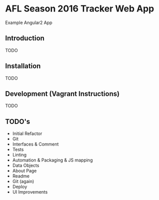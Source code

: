 # AFL Season 2016 Tracker Web App

Example Angular2 App

## Introduction

TODO

## Installation

TODO

## Development (Vagrant Instructions)

TODO

## TODO's

- Initial Refactor
- Git
- Interfaces & Comment
- Tests
- Linting
- Automation & Packaging & JS mapping
- Data Objects
- About Page
- Readme
- Git (again)
- Deploy
- UI Improvements
